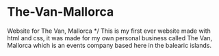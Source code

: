 # The-Van-Mallorca
Website for The Van, Mallorca
*/ This is my first ever website made with html and css, it was made for my own personal business called The Van, Mallorca which is an events company based here in the balearic islands.
